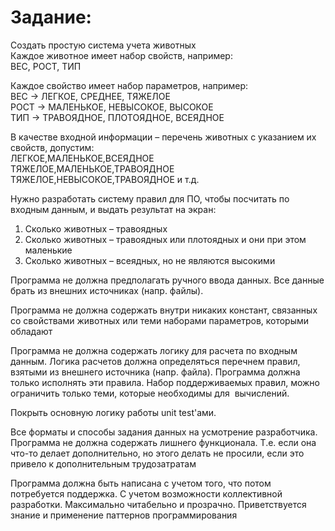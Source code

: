 # Задание:
Создать простую система учета животных\
Каждое животное имеет набор свойств, например:\
ВЕС, РОСТ, ТИП

Каждое свойство имеет набор параметров, например:\
ВЕС -> ЛЕГКОЕ, СРЕДНЕЕ, ТЯЖЕЛОЕ\
РОСТ -> МАЛЕНЬКОЕ, НЕВЫСОКОЕ, ВЫСОКОЕ\
ТИП -> ТРАВОЯДНОЕ, ПЛОТОЯДНОЕ, ВСЕЯДНОЕ

В качестве входной информации – перечень животных с указанием их свойств, допустим:\
ЛЕГКОЕ,МАЛЕНЬКОЕ,ВСЕЯДНОЕ\
ТЯЖЕЛОЕ,МАЛЕНЬКОЕ,ТРАВОЯДНОЕ\
ТЯЖЕЛОЕ,НЕВЫСОКОЕ,ТРАВОЯДНОЕ и т.д.

Нужно разработать систему правил для ПО, чтобы посчитать по входным данным, и выдать результат на экран:
1.  Сколько животных – травоядных 
2.  Сколько животных – травоядных или плотоядных и они при этом маленькие
3.  Сколько животных – всеядных, но не являются высокими

Программа не должна предполагать ручного ввода данных. Все данные брать из внешних источниках (напр. файлы).

Программа не должна содержать внутри никаких констант, связанных со свойствами животных или теми наборами параметров, которыми обладают

Программа не должна содержать логику для расчета по входным данным. Логика расчетов должна определяться перечнем правил, взятыми из внешнего источника (напр. файла).
Программа должна только исполнять эти правила. Набор поддерживаемых правил, можно ограничить только теми, которые необходимы для  вычислений.

Покрыть основную логику работы unit test'ами.

Все форматы и способы задания данных на усмотрение разработчика. Программа не должна содержать лишнего функционала.
Т.е. если она что-то делает дополнительно, но этого делать не просили, если это привело к дополнительным трудозатратам

Программа должна быть написана с учетом того, что потом потребуется поддержка. С учетом возможности коллективной разработки.
Максимально читабельно и прозрачно. Приветствуется знание и применение паттернов программирования
